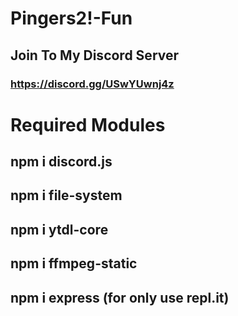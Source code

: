 # Pingers2!-Fun

## Join To My Discord Server
### https://discord.gg/USwYUwnj4z

# Required Modules
## npm i discord.js
## npm i file-system
## npm i ytdl-core
## npm i ffmpeg-static
## npm i express (for only use repl.it)

